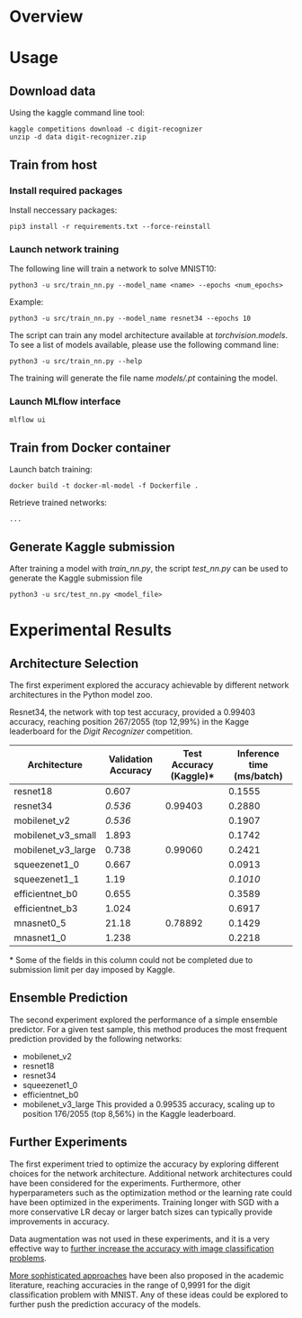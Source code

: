 
# Overview

# Usage

## Download data

Using the kaggle command line tool:

    kaggle competitions download -c digit-recognizer
    unzip -d data digit-recognizer.zip

## Train from host

### Install required packages

Install neccessary packages:

    pip3 install -r requirements.txt --force-reinstall

### Launch network training

The following line will train a network to solve MNIST10:

    python3 -u src/train_nn.py --model_name <name> --epochs <num_epochs>

Example:

    python3 -u src/train_nn.py --model_name resnet34 --epochs 10

The script can train any model architecture available at _torchvision.models_. To see a list of models available, please use the following command line:

    python3 -u src/train_nn.py --help

The training will generate the file name _models/<name>.pt_ containing the model.

### Launch MLflow interface

    mlflow ui

## Train from Docker container

Launch batch training:

    docker build -t docker-ml-model -f Dockerfile .

Retrieve trained networks:

    ...

## Generate Kaggle submission

After training a model with _train_nn.py_, the script _test_nn.py_ can be used to generate the Kaggle submission file

    python3 -u src/test_nn.py <model_file>


# Experimental Results

## Architecture Selection

The first experiment explored the accuracy achievable by different network architectures in the Python model zoo.

Resnet34, the network with top test accuracy, provided a 0.99403 accuracy, reaching position 267/2055 (top 12,99%) in the Kagge leaderboard for the _Digit Recognizer_ competition.

| Architecture  | Validation Accuracy  | Test Accuracy (Kaggle)&ast;  | Inference time (ms/batch) |
|---                    |---        |---|---|
| resnet18              | 0.607     |           | 0.1555    |
| resnet34              | *0.536*   | 0.99403   | 0.2880    |
| mobilenet_v2          | *0.536*   |           | 0.1907    |
| mobilenet_v3_small    | 1.893     |           | 0.1742    |
| mobilenet_v3_large    | 0.738     | 0.99060   | 0.2421    |
| squeezenet1_0         | 0.667     |           | 0.0913    |
| squeezenet1_1         | 1.19      |           | *0.1010*  |
| efficientnet_b0       | 0.655     |           | 0.3589    |
| efficientnet_b3       | 1.024     |           | 0.6917    |
| mnasnet0_5            | 21.18     | 0.78892   | 0.1429    |
| mnasnet1_0            | 1.238     |           | 0.2218    |

&ast; Some of the fields in this column could not be completed due to submission limit per day imposed by Kaggle.


## Ensemble Prediction

The second experiment explored the performance of a simple ensemble predictor. For a given test sample, this method produces the most frequent prediction provided by the following networks:
- mobilenet_v2
- resnet18
- resnet34
- squeezenet1_0
- efficientnet_b0
- mobilenet_v3_large
This provided a 0.99535 accuracy, scaling up to position 176/2055 (top 8,56%) in the Kaggle leaderboard.

## Further Experiments

The first experiment tried to optimize the accuracy by exploring different choices for the network architecture. Additional network architectures could have been considered for the experiments. 
Furthermore, other hyperparameters such as the optimization method or the learning rate could have been optimized in the experiments. Training longer with SGD with a more conservative LR decay or larger batch sizes can typically provide improvements in accuracy.

Data augmentation was not used in these experiments, and it is a very effective way to [further increase the accuracy with image classification problems](https://machinelearningmastery.com/image-augmentation-deep-learning-keras/).

[More sophisticated approaches](https://paperswithcode.com/sota/image-classification-on-mnist) have been also proposed in the academic literature, reaching accuracies in the range of 0,9991 for the digit classification problem with MNIST. Any of these ideas could be explored to further push the prediction accuracy of the models.
